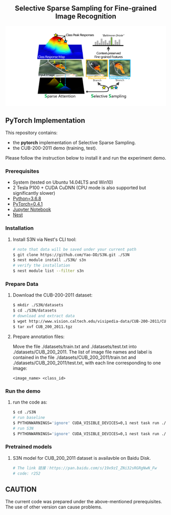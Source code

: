 <h2 align="center">Selective Sparse Sampling for Fine-grained Image Recognition</h2>

![Illustration](illustration.png)

## PyTorch Implementation
This repository contains:

* the **pytorch** implementation of Selective Sparse Sampling.
* the CUB-200-2011 demo (training, test).

Please follow the instruction below to install it and run the experiment demo.

### Prerequisites
* System (tested on Ubuntu 14.04LTS and Win10)
* 2 Tesla P100 + CUDA CuDNN (CPU mode is also supported but significantly slower)
* [Python=3.6.8](https://www.python.org)
* [PyTorch=0.4.1](https://pytorch.org)
* [Jupyter Notebook](https://jupyter.org/install.html)
* [Nest](https://github.com/ZhouYanzhao/Nest.git)

### Installation
    
1. Install S3N via Nest's CLI tool:

    ```bash
    # note that data will be saved under your current path
    $ git clone https://github.com/Yao-DD/S3N.git ./S3N
    $ nest module install ./S3N/ s3n
    # verify the installation
    $ nest module list --filter s3n
    ```

### Prepare Data

1. Download the CUB-200-2011 dataset:

    ```bash
    $ mkdir ./S3N/datasets
    $ cd ./S3N/datasets
    # download and extract data
    $ wget http://www.vision.caltech.edu/visipedia-data/CUB-200-2011/CUB_200_2011.tgz
    $ tar xvf CUB_200_2011.tgz
    ```

2. Prepare annotation files:
    
    Move the file ./datasets/train.txt and ./datasets/test.txt into ./datasets/CUB_200_2011. The list of image file names and label is contained in the file ./datasets/CUB_200_2011/train.txt and ./datasets/CUB_200_2011/test.txt, with each line corresponding to one image:
    
    ```
    <image_name> <class_id>  
    ```

### Run the demo

1. run the code as:

    ```bash
    $ cd ./S3N
    # run baseline
    $ PYTHONWARNINGS='ignore' CUDA_VISIBLE_DEVICES=0,1 nest task run ./demo/cub_baseline.yml
    # run S3N
    $ PYTHONWARNINGS='ignore' CUDA_VISIBLE_DEVICES=0,1 nest task run ./demo/cub_s3n.yml
    ```

### Pretrained models

1. S3N model for CUB_200_2011 dataset is availavble on Baidu Disk.

    ```bash
    # The link 链接：https://pan.baidu.com/s/19x9zI_ZNi32sRGRgNwN_Fw 
    # code: r252
    ```

## CAUTION
The current code was prepared under the above-mentioned prerequisites. The use of other version can cause problems.

